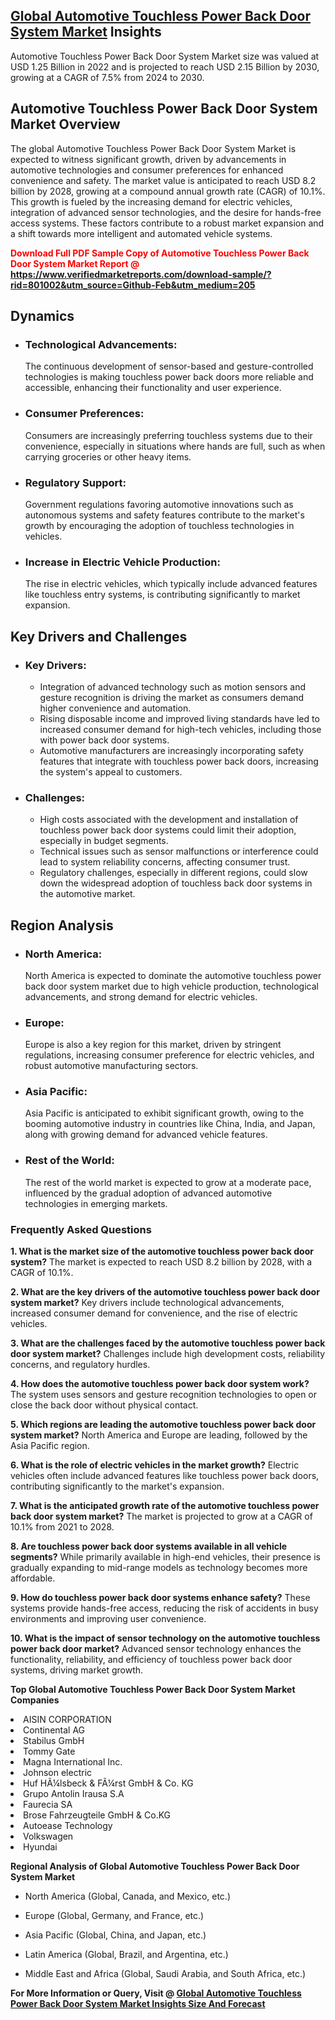 <h2><a href="https://www.verifiedmarketreports.com/download-sample/?rid=801002&amp;utm_source=Github&amp;utm_medium=205" target="_blank">Global Automotive Touchless Power Back Door System Market</a> Insights</h2><p>Automotive Touchless Power Back Door System Market size was valued at USD 1.25 Billion in 2022 and is projected to reach USD 2.15 Billion by 2030, growing at a CAGR of 7.5% from 2024 to 2030.</p><p><h2>Automotive Touchless Power Back Door System Market Overview</h2> <p>The global Automotive Touchless Power Back Door System Market is expected to witness significant growth, driven by advancements in automotive technologies and consumer preferences for enhanced convenience and safety. The market value is anticipated to reach USD 8.2 billion by 2028, growing at a compound annual growth rate (CAGR) of 10.1%. This growth is fueled by the increasing demand for electric vehicles, integration of advanced sensor technologies, and the desire for hands-free access systems. These factors contribute to a robust market expansion and a shift towards more intelligent and automated vehicle systems.</p> <p><strong><p><span class=""><span style="color: #ff0000;"><strong>Download Full PDF Sample Copy of Automotive Touchless Power Back Door System Market Report</strong> @ </span><a href="https://www.verifiedmarketreports.com/download-sample/?rid=801002&amp;utm_source=Github-Feb&amp;utm_medium=205" target="_blank">https://www.verifiedmarketreports.com/download-sample/?rid=801002&amp;utm_source=Github-Feb&amp;utm_medium=205</a></span></p></strong></p> <h2>Dynamics</h2> <ul> <li><h3>Technological Advancements:</h3> The continuous development of sensor-based and gesture-controlled technologies is making touchless power back doors more reliable and accessible, enhancing their functionality and user experience.</li> <li><h3>Consumer Preferences:</h3> Consumers are increasingly preferring touchless systems due to their convenience, especially in situations where hands are full, such as when carrying groceries or other heavy items.</li> <li><h3>Regulatory Support:</h3> Government regulations favoring automotive innovations such as autonomous systems and safety features contribute to the market's growth by encouraging the adoption of touchless technologies in vehicles.</li> <li><h3>Increase in Electric Vehicle Production:</h3> The rise in electric vehicles, which typically include advanced features like touchless entry systems, is contributing significantly to market expansion.</li> </ul> <h2>Key Drivers and Challenges</h2> <ul> <li><h3>Key Drivers:</h3> <ul> <li>Integration of advanced technology such as motion sensors and gesture recognition is driving the market as consumers demand higher convenience and automation.</li> <li>Rising disposable income and improved living standards have led to increased consumer demand for high-tech vehicles, including those with power back door systems.</li> <li>Automotive manufacturers are increasingly incorporating safety features that integrate with touchless power back doors, increasing the system's appeal to customers.</li> </ul> </li> <li><h3>Challenges:</h3> <ul> <li>High costs associated with the development and installation of touchless power back door systems could limit their adoption, especially in budget segments.</li> <li>Technical issues such as sensor malfunctions or interference could lead to system reliability concerns, affecting consumer trust.</li> <li>Regulatory challenges, especially in different regions, could slow down the widespread adoption of touchless back door systems in the automotive market.</li> </ul> </li> </ul> <h2>Region Analysis</h2> <ul> <li><h3>North America:</h3> North America is expected to dominate the automotive touchless power back door system market due to high vehicle production, technological advancements, and strong demand for electric vehicles.</li> <li><h3>Europe:</h3> Europe is also a key region for this market, driven by stringent regulations, increasing consumer preference for electric vehicles, and robust automotive manufacturing sectors.</li> <li><h3>Asia Pacific:</h3> Asia Pacific is anticipated to exhibit significant growth, owing to the booming automotive industry in countries like China, India, and Japan, along with growing demand for advanced vehicle features.</li> <li><h3>Rest of the World:</h3> The rest of the world market is expected to grow at a moderate pace, influenced by the gradual adoption of advanced automotive technologies in emerging markets.</li> </ul> <h3>Frequently Asked Questions</h3> <p><strong>1. What is the market size of the automotive touchless power back door system?</strong> The market is expected to reach USD 8.2 billion by 2028, with a CAGR of 10.1%.</p> <p><strong>2. What are the key drivers of the automotive touchless power back door system market?</strong> Key drivers include technological advancements, increased consumer demand for convenience, and the rise of electric vehicles.</p> <p><strong>3. What are the challenges faced by the automotive touchless power back door system market?</strong> Challenges include high development costs, reliability concerns, and regulatory hurdles.</p> <p><strong>4. How does the automotive touchless power back door system work?</strong> The system uses sensors and gesture recognition technologies to open or close the back door without physical contact.</p> <p><strong>5. Which regions are leading the automotive touchless power back door system market?</strong> North America and Europe are leading, followed by the Asia Pacific region.</p> <p><strong>6. What is the role of electric vehicles in the market growth?</strong> Electric vehicles often include advanced features like touchless power back doors, contributing significantly to the market's expansion.</p> <p><strong>7. What is the anticipated growth rate of the automotive touchless power back door system market?</strong> The market is projected to grow at a CAGR of 10.1% from 2021 to 2028.</p> <p><strong>8. Are touchless power back door systems available in all vehicle segments?</strong> While primarily available in high-end vehicles, their presence is gradually expanding to mid-range models as technology becomes more affordable.</p> <p><strong>9. How do touchless power back door systems enhance safety?</strong> These systems provide hands-free access, reducing the risk of accidents in busy environments and improving user convenience.</p> <p><strong>10. What is the impact of sensor technology on the automotive touchless power back door market?</strong> Advanced sensor technology enhances the functionality, reliability, and efficiency of touchless power back door systems, driving market growth.</p> </p><p><strong>Top Global Automotive Touchless Power Back Door System Market Companies</strong></p><div data-test-id=""><p><li>AISIN CORPORATION</li><li> Continental AG</li><li> Stabilus GmbH</li><li> Tommy Gate</li><li> Magna International Inc.</li><li> Johnson electric</li><li> Huf HÃ¼lsbeck & FÃ¼rst GmbH & Co. KG</li><li> Grupo Antolin Irausa S.A</li><li> Faurecia SA</li><li> Brose Fahrzeugteile GmbH & Co.KG</li><li> Autoease Technology</li><li> Volkswagen</li><li> Hyundai</li></p><div><strong>Regional Analysis of&nbsp;Global Automotive Touchless Power Back Door System Market</strong></div><ul><li dir="ltr"><p dir="ltr">North America&nbsp;(Global, Canada, and Mexico, etc.)</p></li><li dir="ltr"><p dir="ltr">Europe (Global, Germany, and France, etc.)</p></li><li dir="ltr"><p dir="ltr">Asia Pacific&nbsp;(Global, China, and Japan, etc.)</p></li><li dir="ltr"><p dir="ltr">Latin America&nbsp;(Global, Brazil, and Argentina, etc.)</p></li><li dir="ltr">Middle East and Africa&nbsp;(Global, Saudi Arabia, and South Africa, etc.)</li></ul><p><strong>For More Information or Query, Visit @&nbsp;</strong><strong><a href="https://www.verifiedmarketreports.com/product/automotive-touchless-power-back-door-system-market/?utm_source=Github&amp;utm_medium=205" target="_blank">Global Automotive Touchless Power Back Door System Market Insights Size And Forecast</a></strong></p></div>
